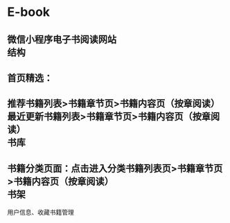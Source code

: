 # E-book
微信小程序电子书阅读网站</br>
结构  
---
首页精选： 
---

推荐书籍列表>书籍章节页>书籍内容页（按章阅读）</br>
最近更新书籍列表>书籍章节页>书籍内容页（按章阅读）</br>
书库
---

书籍分类页面：点击进入分类书籍列表页>书籍章节页>书籍内容页（按章阅读）</br>
书架  
---
用户信息、收藏书籍管理
